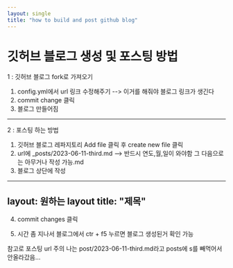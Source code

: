 ```yaml
---
layout: single
title: "how to build and post github blog"
---
```


# 깃허브 블로그 생성 및 포스팅 방법

1 : 깃허브 블로그 fork로 가져오기

1. config.yml에서 url 링크 수정해주기			--> 이거를 해줘야 블로그 링크가 생긴다
2. commit change 클릭
3. 블로그 만들어짐 

---------------------------------------------------------------------------------------------

2 : 포스팅 하는 방법

1. 깃허브 블로그 레파지토리 Add file 클릭 후 create new file 클릭
2. url에 _posts/2023-06-11-third.md			--> 반드시 연도,월,일이 와야함 그 다음으로는 아무거나 작성 가능.md
3. 블로그 상단에 작성

---
layout: 원하는 layout
title: "제목"
---

4. commit changes 클릭

5. 시간 좀 지나서 블로그에서 ctr + f5 누르면 블로그 생성된거 확인 가능

참고로 포스팅 url 주의    나는 post/2023-06-11-third.md라고 posts에 s를 빼먹어서 안올라갔음...
